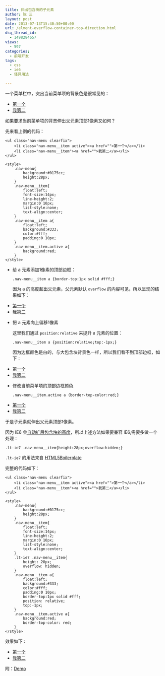```yaml
---
title: 伸出包含块的子元素
author: 陈 三
layout: post
date: 2013-07-13T15:40:50+00:00
url: /elment-overflow-container-top-direction.html
dsq_thread_id:
  - 1498284657
views:
  - 597
categories:
  - 前端开发
tags:
  - css
  - ie6
  - 怪异用法

---
```

一个菜单栏中，突出当前菜单项的背景色是很常见的：

<ul class="nav-menu clearfix">
  <li class="nav-menu__item active">
    <a href="">第一个</a>
  </li>
  <li class="nav-menu__item">
    <a href="">我第二</a>
  </li>
</ul>



如果要求当前菜单项的背景伸出父元素顶部1像素又如何？

先来看上例的代码：

    <ul class="nav-menu clearfix">
        <li class="nav-menu__item active"><a href="">第一个</a></li>
        <li class="nav-menu__item"><a href="">我第二</a></li>
    </ul>
    
    <style>
        .nav-menu{
            background:#0175cc;
            height:28px;
        }
        .nav-menu__item{
            float:left;
            font-size:14px;
            line-height:2;
            margin:0 10px;
            list-style:none;
            text-align:center;
        }
        .nav-menu__item a{
            float:left;
            background:#333;
            color:#fff;
            padding:0 10px;
        }
        .nav-menu__item.active a{
            background:red;
        }
    </style>
    

  * 给 a 元素添加1像素的顶部边框：
    
        .nav-menu__item a {border-top:1px solid #fff;}
        
    
    因为 a 的高度超出父元素，父元素默认 `overflow` 的内容可见，所以呈现的结果如下：

<ul class="nav-menu2 clearfix">
  <li class="nav-menu2__item active">
    <a href="">第一个</a>
  </li>
  <li class="nav-menu2__item">
    <a href="">我第二</a>
  </li>
</ul>



  * 把 a 元素向上偏移1像素
    
    这里我们通过 `position:relative` 来提升 a 元素的位置：
    
        .nav-menu__item a {position:relative;top:-1px;}
        
    
    因为边框颜色是白的，与大包含块背景色一样，所以我们看不到顶部边框，如下：

<ul class="nav-menu3 clearfix">
  <li class="nav-menu3__item active">
    <a href="">第一个</a>
  </li>
  <li class="nav-menu3__item">
    <a href="">我第二</a>
  </li>
</ul>



  * 修改当前菜单项的顶部边框颜色
    
        .nav-menu__item.active a {border-top-color:red;}
        

<ul class="nav-menu4 clearfix">
  <li class="nav-menu4__item nav-menu4__item-active">
    <a href="">第一个</a>
  </li>
  <li class="nav-menu4__item">
    <a href="">我第二</a>
  </li>
</ul>



于是子元素就伸出父元素顶部1像素。

因为 IE6 会[自动扩展包含块的高度][1]，所以上述方法如果要兼容 IE6,需要多做一个处理：

    .lt-ie7 .nav-menu__item{height:28px;overflow:hidden;}
    

`.lt-ie7` 的用法来自 [HTML5Boilerplate][2]

完整的代码如下：

    <ul class="nav-menu clearfix">
        <li class="nav-menu__item active"><a href="">第一个</a></li>
        <li class="nav-menu__item"><a href="">我第二</a></li>
    </ul>
    
    <style>
        .nav-menu{
            background:#0175cc;
            height:28px;
        }
        .nav-menu__item{
            float:left;
            font-size:14px;
            line-height:2;
            margin:0 10px;
            list-style:none;
            text-align:center;
        }
        .lt-ie7 .nav-menu__item{
            height: 28px;
            overflow: hidden;
        }
        .nav-menu__item a{
            float:left;
            background:#333;
            color:#fff;
            padding:0 10px;
            border-top:1px solid #fff;
            position: relative;
            top:-1px;
        }
        .nav-menu__item.active a{
            background:red;
            border-top-color: red;
        }
    </style>
    

效果如下：

<ul class="nav-menu-ie6 clearfix">
  <li class="nav-menu-ie6__item active">
    <a href="">第一个</a>
  </li>
  <li class="nav-menu-ie6__item">
    <a href="">我第二</a>
  </li>
</ul>



附：<a href="http://www.zfanw.com/demo/ie6-expanding.html" rel="nofollow" title="IE6 自动扩展包含块高度">Demo</a>

 [1]: http://www.positioniseverything.net/explorer/expandingboxbug.html
 [2]: https://github.com/h5bp/html5-boilerplate/blob/master/index.html